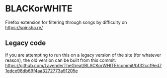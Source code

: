# BLACKorWHITE
Firefox extension for filtering through songs by difficulty on https://spinsha.re/

## Legacy code

If you are attempting to run this on a legacy version of the site (for whatever reason), the old version can be built from this commit: https://github.com/LavenderTheGreat/BLACKorWHITE/commit/bf32ccf9ed71edce98db69f4aa3272773a91205e
